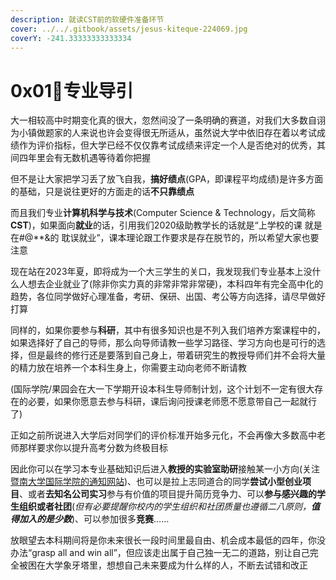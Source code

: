 ```yaml
---
description: 就读CST前的软硬件准备环节
cover: ../../.gitbook/assets/jesus-kiteque-224069.jpg
coverY: -241.33333333333334
---
```


# 0x01🤔专业导引

大一相较高中时期变化真的很大，忽然间没了一条明确的赛道，对我们大多数自诩为小镇做题家的人来说也许会变得很无所适从，虽然说大学中依旧存在着以考试成绩作为评价指标，但大学已经不仅仅靠考试成绩来评定一个人是否绝对的优秀，其间四年里会有无数机遇等待着你把握

但不是让大家把学习丢了放飞自我，**搞好绩点**(GPA，即课程平均成绩)是许多方面的基础，只是说往更好的方面走的话**不只靠绩点**

而且我们专业**计算机科学与技术**(Computer Science & Technology，后文简称**CST**)，如果面向**就业**的话，引用我们2020级助教学长的话就是“上学校的课 就是在#@\*\*&的 耽误就业”，课本理论跟工作要求是存在脱节的，所以希望大家也要注意

现在站在2023年夏，即将成为一个大三学生的关口，我发现我们专业基本上没什么人想去企业就业了(除非你实力真的非常非常非常硬)，本科四年有完全高中化的趋势，各位同学做好心理准备，考研、保研、出国、考公等方向选择，请尽早做好打算

同样的，如果你要参与**科研**，其中有很多知识也是不列入我们培养方案课程中的，如果选择好了自己的导师，那么向导师请教一些学习路径、学习方向也是可行的选择，但是最终的修行还是要落到自己身上，带着研究生的教授导师们并不会将大量的精力放在培养一个本科生身上，你需要主动向老师不断请教

(国际学院/果园会在大一下学期开设本科生导师制计划，这个计划不一定有很大存在的必要，如果你愿意去参与科研，课后询问授课老师愿不愿意带自己一起就行了)

正如之前所说进入大学后对同学们的评价标准开始多元化，不会再像大多数高中老师那样要求你以提升高考分数为终极目标

因此你可以在学习本专业基础知识后进入**教授的实验室助研**接触某一小方向(关注[暨南大学国际学院的通知网站](https://ischool.jnu.edu.cn/\_t1495/19857/list.htm))、也可以是拉上志同道合的同学**尝试小型创业项目**、或者**去知名公司实习**参与有价值的项目提升简历竞争力、可以**参与感兴趣的学生组织或者社团**(_但有必要提醒你校内的学生组织和社团质量也遵循二八原则，**值得加入的是少数**_)、可以参加很多**竞赛**……

放眼望去本科期间将是你未来很长一段时间里最自由、机会成本最低的四年，你没办法“grasp all and win all”，但应该走出属于自己独一无二的道路，别让自己完全被困在大学象牙塔里，想想自己未来要成为什么样的人，不断去试错和改正

